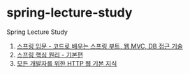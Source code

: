 # spring-lecture-study

Spring Lecture Study

1. [스프링 입문 - 코드로 배우는 스프링 부트, 웹 MVC, DB 접근 기술](./1)
2. [스프링 핵심 원리 - 기본편](./2)
3. [모든 개발자를 위한 HTTP 웹 기본 지식](./3)
